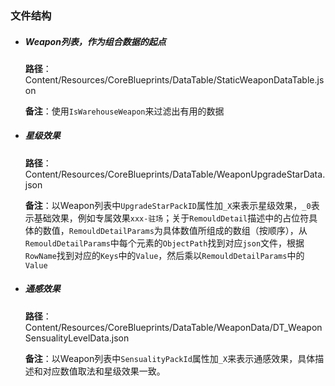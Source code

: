 ### 文件结构

- ##### Weapon列表，作为组合数据的起点

  **路径**：Content/Resources/CoreBlueprints/DataTable/StaticWeaponDataTable.json

  **备注**：使用``IsWarehouseWeapon``来过滤出有用的数据

- ##### 星级效果

  **路径**：Content/Resources/CoreBlueprints/DataTable/WeaponUpgradeStarData.json

  **备注**：以Weapon列表中``UpgradeStarPackID``属性加``_X``来表示星级效果，``_0``表示基础效果，例如专属效果``xxx-驻场``；关于``RemouldDetail``描述中的占位符具体的数值，``RemouldDetailParams``为具体数值所组成的数组（按顺序），从``RemouldDetailParams``中每个元素的``ObjectPath``找到对应``json``文件，根据``RowName``找到对应的``Keys``中的``Value``，然后乘以``RemouldDetailParams``中的``Value``

- ##### 通感效果

  **路径**：Content/Resources/CoreBlueprints/DataTable/WeaponData/DT_WeaponSensualityLevelData.json

  **备注**：以Weapon列表中``SensualityPackId``属性加``_X``来表示通感效果，具体描述和对应数值取法和星级效果一致。

  